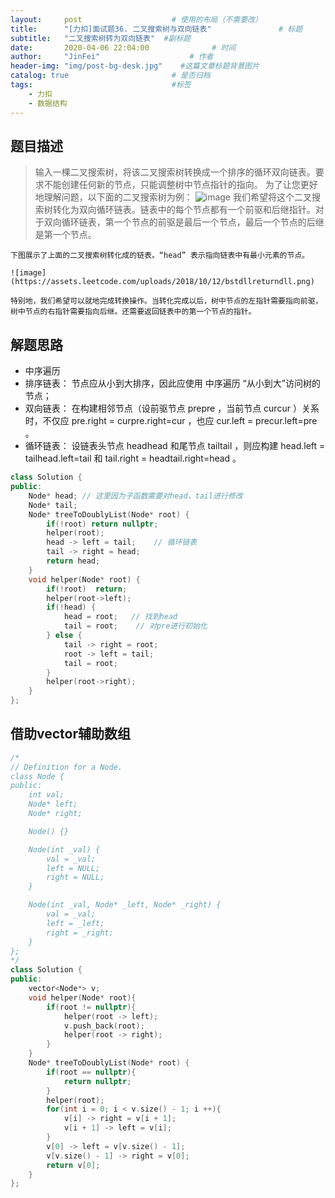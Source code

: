 ```yaml
---
layout:     post                    # 使用的布局（不需要改） 
title:      "[力扣]面试题36. 二叉搜索树与双向链表"               # 标题  
subtitle:   "二叉搜索树转为双向链表"  #副标题 
date:       2020-04-06 22:04:00              # 时间 
author:     "JinFei"                    # 作者 
header-img: "img/post-bg-desk.jpg"    #这篇文章标题背景图片 
catalog: true                       # 是否归档 
tags:                               #标签     
    - 力扣
    - 数据结构
---
```


## 题目描述
>   输入一棵二叉搜索树，将该二叉搜索树转换成一个排序的循环双向链表。要求不能创建任何新的节点，只能调整树中节点指针的指向。
    为了让您更好地理解问题，以下面的二叉搜索树为例：
    ![image](https://assets.leetcode.com/uploads/2018/10/12/bstdlloriginalbst.png)
    我们希望将这个二叉搜索树转化为双向循环链表。链表中的每个节点都有一个前驱和后继指针。对于双向循环链表，第一个节点的前驱是最后一个节点，最后一个节点的后继是第一个节点。

    下图展示了上面的二叉搜索树转化成的链表。“head” 表示指向链表中有最小元素的节点。

    ![image](https://assets.leetcode.com/uploads/2018/10/12/bstdllreturndll.png)
 
    特别地，我们希望可以就地完成转换操作。当转化完成以后，树中节点的左指针需要指向前驱，树中节点的右指针需要指向后继。还需要返回链表中的第一个节点的指针。

## 解题思路
- 中序遍历
- 排序链表： 节点应从小到大排序，因此应使用 中序遍历 “从小到大”访问树的节点；
- 双向链表： 在构建相邻节点（设前驱节点 prepre ，当前节点 curcur ）关系时，不仅应 pre.right = curpre.right=cur ，也应 cur.left = precur.left=pre 。
- 循环链表： 设链表头节点 headhead 和尾节点 tailtail ，则应构建 head.left = tailhead.left=tail 和 tail.right = headtail.right=head 。


```C++
class Solution {
public:
    Node* head; // 这里因为子函数需要对head，tail进行修改
    Node* tail;
    Node* treeToDoublyList(Node* root) {
        if(!root) return nullptr;
        helper(root);
        head -> left = tail;    // 循环链表
        tail -> right = head;
        return head;
    }
    void helper(Node* root) {
        if(!root)  return;
        helper(root->left);
        if(!head) {
            head = root;   // 找到head
            tail = root;    // 对pre进行初始化
        } else {
            tail -> right = root;
            root -> left = tail;
            tail = root;
        }
        helper(root->right);
    }
};
```

## 借助vector辅助数组

```C++
/*
// Definition for a Node.
class Node {
public:
    int val;
    Node* left;
    Node* right;

    Node() {}

    Node(int _val) {
        val = _val;
        left = NULL;
        right = NULL;
    }

    Node(int _val, Node* _left, Node* _right) {
        val = _val;
        left = _left;
        right = _right;
    }
};
*/
class Solution {
public:
    vector<Node*> v;
    void helper(Node* root){
        if(root != nullptr){
            helper(root -> left);
            v.push_back(root);
            helper(root -> right);
        }
    }
    Node* treeToDoublyList(Node* root) {
        if(root == nullptr){
            return nullptr;
        }
        helper(root);
        for(int i = 0; i < v.size() - 1; i ++){
            v[i] -> right = v[i + 1];
            v[i + 1] -> left = v[i];
        }
        v[0] -> left = v[v.size() - 1];
        v[v.size() - 1] -> right = v[0];
        return v[0];
    }
};
```
